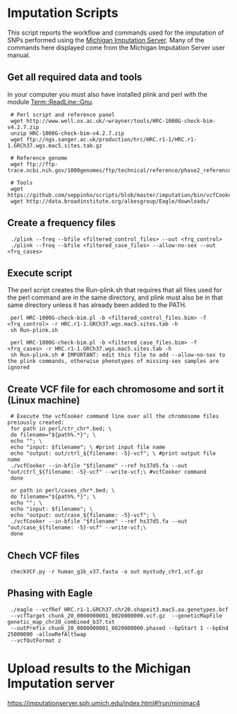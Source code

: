 # Imputation Scripts

This script reports the workflow and commands used for the imputation of SNPs performed using the [Michigan Imputation Server](https://imputationserver.readthedocs.io/en/latest/prepare-your-data/). Many of the commands here displayed come from the Michigan Imputation Server user manual.

 ## Get all required data and tools  
 In your computer you must also have installed plink and perl with the module [Term::ReadLine::Gnu](https://coderwall.com/p/kk0hqw/perl-install-term-readline-gnu-on-osx).  
 
     # Perl script and reference panel
     wget http://www.well.ox.ac.uk/~wrayner/tools/HRC-1000G-check-bim-v4.2.7.zip
     unzip HRC-1000G-check-bim-v4.2.7.zip
     wget ftp://ngs.sanger.ac.uk/production/hrc/HRC.r1-1/HRC.r1-1.GRCh37.wgs.mac5.sites.tab.gz
     
     # Reference genome
     wget ftp://ftp-trace.ncbi.nih.gov/1000genomes/ftp/technical/reference/phase2_reference_assembly_sequence/hs37d5.fa.gz
     
     # Tools
     wget https://github.com/seppinho/scripts/blob/master/imputation/bin/vcfCooker
     wget http://data.broadinstitute.org/alkesgroup/Eagle/downloads/ 


 ## Create a frequency files
     ./plink --freq --bfile <filtered_control_files> --out <frq_control>
     ./plink --freq --bfile <filtered_case_files> --allow-no-sex --out <frq_cases>

 ## Execute script
 The perl script creates the Run-plink.sh that requires that all files used for the perl command are in the same directory, and plink must also be in that same directory unless it has already been added to the PATH.
 
     perl HRC-1000G-check-bim.pl -b <filtered_control_files.bim> -f <frq_control> -r HRC.r1-1.GRCh37.wgs.mac5.sites.tab -h
     sh Run-plink.sh
     
     perl HRC-1000G-check-bim.pl -b <filtered_case_files.bim> -f <frq_cases> -r HRC.r1-1.GRCh37.wgs.mac5.sites.tab -h
     sh Run-plink.sh # IMPORTANT: edit this file to add --allow-no-sex to the plink commands, otherwise phenotypes of missing-sex samples are ignored

 ## Create VCF file for each chromosome and sort it (Linux machine)
     # Execute the vcfCooker command line over all the chromosome files preiously created:
     for path in perl/ctr_chr*.bed; \
     do filename="${path%.*}"; \
     echo ""; \
     echo "input: $filename"; \ #print input file name
     echo "output: out/ctrl_${filename: -5}-vcf"; \ #print output file name
     ./vcfCooker --in-bfile "$filename" --ref hs37d5.fa --out "out/ctrl_${filename: -5}-vcf" --write-vcf;\ #vcfCooker command
     done
     
     or path in perl/cases_chr*.bed; \
     do filename="${path%.*}"; \
     echo ""; \
     echo "input: $filename"; \
     echo "output: out/case_${filename: -5}-vcf"; \
     ./vcfCooker --in-bfile "$filename" --ref hs37d5.fa --out "out/case_${filename: -5}-vcf" --write-vcf;\
     done

 ## Chech VCF files
     checkVCF.py -r human_g1k_v37.fasta -o out mystudy_chr1.vcf.gz

 ## Phasing with Eagle
     ./eagle --vcfRef HRC.r1-1.GRCh37.chr20.shapeit3.mac5.aa.genotypes.bcf
     --vcfTarget chunk_20_0000000001_0020000000.vcf.gz  --geneticMapFile genetic_map_chr20_combined_b37.txt
     --outPrefix chunk_20_0000000001_0020000000.phased --bpStart 1 --bpEnd 25000000 -allowRefAltSwap
     --vcfOutFormat z

# Upload results to the Michigan Imputation server
https://imputationserver.sph.umich.edu/index.html#!run/minimac4
